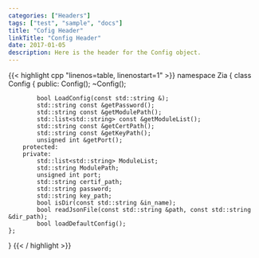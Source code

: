 ```yaml
---
categories: ["Headers"]
tags: ["test", "sample", "docs"]
title: "Cofig Header"
linkTitle: "Config Header"
date: 2017-01-05
description: Here is the header for the Config object.
---
```


{{< highlight cpp "linenos=table, linenostart=1" >}}
namespace Zia {
    class Config {
        public:
            Config();
            ~Config();

            bool LoadConfig(const std::string &);
            std::string const &getPassword();
            std::string const &getModulePath();
            std::list<std::string> const &getModuleList();
            std::string const &getCertPath();
            std::string const &getKeyPath();
            unsigned int &getPort();
        protected:
        private:
            std::list<std::string> ModuleList;
            std::string ModulePath;
            unsigned int port;
            std::string certif_path;
            std::string password;
            std::string key_path;
            bool isDir(const std::string &in_name);
            bool readJsonFile(const std::string &path, const std::string &dir_path);
            bool loadDefaultConfig();
    };
}
{{< / highlight >}}
